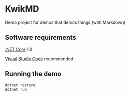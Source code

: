 # KwikMD
Demo project for demos that demos things (with Markdown)

## Software requirements

 [.NET Core](https://www.microsoft.com/net/core) 1.0
 
 [Visual Studio Code](https://code.visualstudio.com/download) recommended 

## Running the demo


	dotnet restore
	dotnet run
